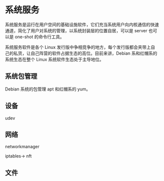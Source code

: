 # 系统服务
系统服务是运行在用户空间的基础设施软件，它们充当系统用户向内核通信的快速通道，简化了用户对系统的管理，以系统封装层的位置自居，可以是 server 也可以是 one-shot 的命令行工具。

系统服务软件是各个 Linux 发行版中争相竞争的地方，每个发行版都会夹带上自己的私货，让自己阵营的软件占据生态的高位。目前来讲，Debian 系和红帽系的系统生态在整个 Linux 系统软件生态处于主导地位。

## 系统包管理
Debian 系统的包管理 apt 和红帽系的 yum。

## 设备
udev

## 网络
networkmanager

iptables-> nft

## 文件


